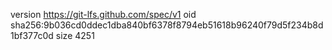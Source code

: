 version https://git-lfs.github.com/spec/v1
oid sha256:9b036cd0ddec1dba840bf6378f8794eb51618b96240f79d5f234b8d1bf377c0d
size 4251
